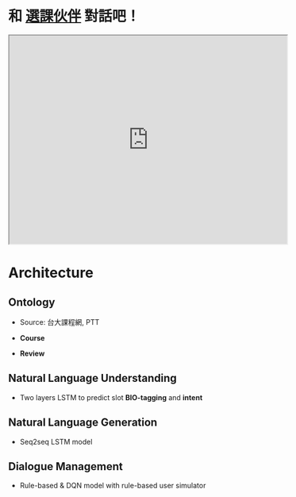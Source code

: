 # 和 [選課伙伴](http://ntu-course-chatbot.ml/) 對話吧！
<iframe width="560" height="420" src="http://www.youtube.com/embed/K-hj28wTTT4?color=white&theme=light"></iframe>

# Architecture

## Ontology
- Source: 台大課程網, PTT

* **Course**

* **Review**

## Natural Language Understanding
- Two layers LSTM to predict slot **BIO-tagging** and **intent**

## Natural Language Generation
- Seq2seq LSTM model

## Dialogue Management
- Rule-based & DQN model with rule-based user simulator

